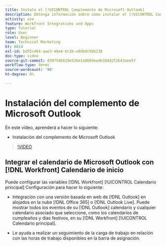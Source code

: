 ```yaml
---
title: Instale el [!UICONTROL Complemento de Microsoft Outlook]
description: Obtenga información sobre cómo instalar el [!UICONTROL Complemento de Microsoft Outlook]
activity: use
feature: Workfront Integrations and Apps
type: Tutorial
role: User
level: Beginner
team: Technical Marketing
kt: 8814
exl-id: bd55c464-aae3-40a4-bc1b-e0dbdc5bb238
doc-type: video
source-git-commit: d39754b619e526e1a869deedb38dd2f2b43aee57
workflow-type: tm+mt
source-wordcount: '98'
ht-degree: 0%

---
```


# Instalación del complemento de Microsoft Outlook

En este vídeo, aprenderá a hacer lo siguiente:

* Instalación del complemento de Microsoft Outlook

>[!VIDEO](https://video.tv.adobe.com/v/335115/?quality=12)


## Integrar el calendario de Microsoft Outlook con [!DNL Workfront] Calendario de inicio

Puede configurar las variables [!DNL Workfront] [!UICONTROL Calendario principal] Configuración para hacer lo siguiente:

* Integración con una versión basada en web de [!DNL Outlook] en alojados en la nube [!DNL Office 365] o [!DNL Outlook Live]. Puede mostrar todos los eventos de su [!DNL Outlook] calendario y cualquier calendario asociado que seleccione, como los calendarios de cumpleaños y días festivos, en su [!DNL Workfront] [!UICONTROL Calendario principal].

* Le ayuda a realizar un seguimiento de la carga de trabajo en relación con las horas de trabajo disponibles en la barra de asignación.
